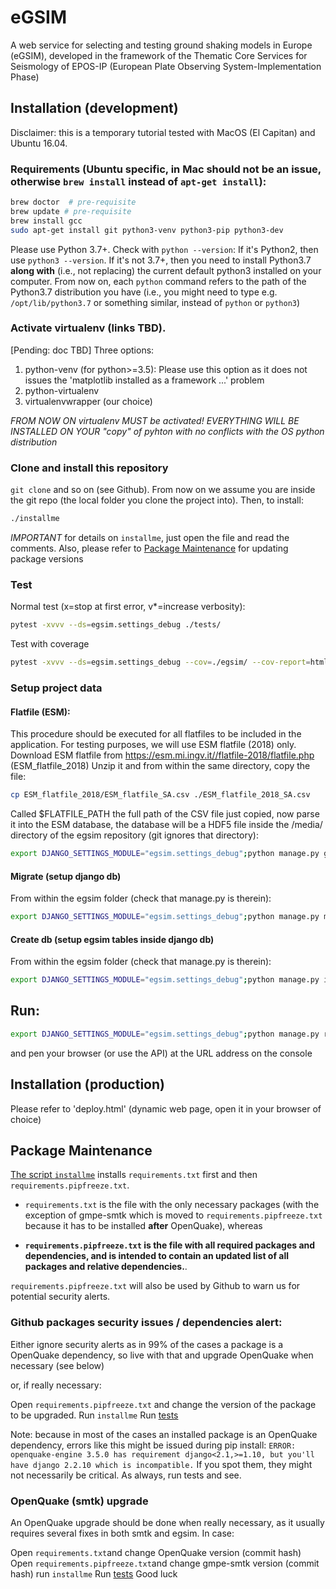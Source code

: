 # eGSIM
A web service for selecting and testing  ground shaking models in Europe (eGSIM), developed
in the framework of the  Thematic Core Services for Seismology of EPOS-IP
(European Plate Observing  System-Implementation Phase)

## Installation (development)

Disclaimer: this is a temporary tutorial tested with MacOS (El Capitan) and Ubuntu 16.04. 

### Requirements (Ubuntu specific, in Mac should not be an issue, otherwise `brew install` instead of `apt-get install`):
```bash
brew doctor  # pre-requisite
brew update # pre-requisite
brew install gcc
sudo apt-get install git python3-venv python3-pip python3-dev
```

Please use Python 3.7+. Check with ```python --version```: If it's Python2, then use ```python3 --version```. If it's not 3.7+, then you need to install Python3.7 **along with** (i.e., not replacing) the current default python3 installed on your computer.
From now on, each `python` command refers to the path of the Python3.7 distribution you have (i.e., you might need to type e.g. `/opt/lib/python3.7` or something similar, instead of `python` or `python3`)


### Activate virtualenv (links TBD).
[Pending: doc TBD] Three options:
  1. python-venv (for python>=3.5): Please use this option as it does not issues the 'matplotlib installed as a framework ...' problem
  2. python-virtualenv
  3. virtualenvwrapper (our choice)

*FROM NOW ON virtualenv MUST be activated! EVERYTHING WILL BE INSTALLED ON YOUR "copy" of pyhton with no conflicts with the OS python distribution*


### Clone and install this repository

`git clone` and so on (see Github). From now on we assume you are inside the git repo (the local folder you clone the project into).
Then, to install:

```bash
./installme
```

*IMPORTANT* for details on `installme`, just open the file and read the comments.
Also, please refer to [Package Maintenance](#package-maintenance) for updating package versions


### Test

Normal test (x=stop at first error, v*=increase verbosity):
```bash
pytest -xvvv --ds=egsim.settings_debug ./tests/
```

Test with coverage
```bash
pytest -xvvv --ds=egsim.settings_debug --cov=./egsim/ --cov-report=html ./tests/
```

### Setup project data

#### Flatfile (ESM):
This procedure should be executed for all flatfiles to be included in the application.
For testing purposes, we will use ESM flatfile (2018) only.
Download ESM flatfile from https://esm.mi.ingv.it//flatfile-2018/flatfile.php  (ESM_flatfile_2018)
Unzip it and from within the same directory, copy the file:
```bash
cp ESM_flatfile_2018/ESM_flatfile_SA.csv ./ESM_flatfile_2018_SA.csv
```
Called $FLATFILE_PATH the full path of the CSV file just copied, now parse it into the ESM database, the database will be a HDF5 file inside the /media/ directory of the egsim repository (git ignores that directory):
```bash
export DJANGO_SETTINGS_MODULE="egsim.settings_debug";python manage.py gmdb_esm $FLATFILE_PATH
```

#### Migrate (setup django db)
From within the egsim folder (check that manage.py is therein):
```bash
export DJANGO_SETTINGS_MODULE="egsim.settings_debug";python manage.py migrate
```

#### Create db  (setup egsim tables inside django db)
From within the egsim folder (check that manage.py is therein):
```bash
export DJANGO_SETTINGS_MODULE="egsim.settings_debug";python manage.py initdb
```

## Run:
```bash
export DJANGO_SETTINGS_MODULE="egsim.settings_debug";python manage.py runserver
```
and pen your browser (or use the API) at the URL address on the console 


## Installation (production)

Please refer to 'deploy.html' (dynamic web page, open it in your browser of choice)

## Package Maintenance

[The script `installme`](#clone-and-install-this-repository) installs `requirements.txt` first
and then `requirements.pipfreeze.txt`.

- `requirements.txt` is the file with the only necessary packages (with the exception of gmpe-smtk which is
  moved to `requirements.pipfreeze.txt` because it has to be installed **after** OpenQuake), whereas

- **`requirements.pipfreeze.txt` is the file with all required packages and dependencies, and
  is intended to contain an updated list of all packages and relative dependencies.**.

`requirements.pipfreeze.txt` will also be used by Github to warn us for potential security alerts.

### Github packages security issues / dependencies alert:

Either ignore security alerts as in 99% of the cases a package is a OpenQuake dependency, so live with that
and upgrade OpenQuake when necessary (see below)

or, if really necessary:

Open `requirements.pipfreeze.txt` and change the version of the package to be upgraded.
Run `installme`
Run [tests](#test)

Note: because in most of the cases an installed package is an OpenQuake dependency, errors like this might be issued during pip install:
```ERROR: openquake-engine 3.5.0 has requirement django<2.1,>=1.10, but you'll have django 2.2.10 which is incompatible.```
If you spot them, they might not necessarily be critical. As always, run tests and see.


### OpenQuake (smtk) upgrade

An OpenQuake upgrade should be done when really necessary, as it usually requires several fixes in both smtk and egsim.
In case:

Open `requirements.txt`and change OpenQuake version (commit hash)
Open `requirements.pipfreeze.txt`and change gmpe-smtk version (commit hash)
run `installme`
Run [tests](#test)
Good luck

